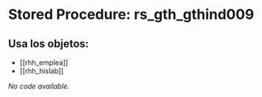 # Stored Procedure: rs_gth_gthind009

## Usa los objetos:
- [[rhh_emplea]]
- [[rhh_hislab]]

*No code available.*
